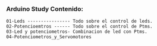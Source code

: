 
### Arduino Study Contenido:

    01-Leds ---------------- Todo sobre el control de leds.
    02-Potencioemtros ------ Todo sobre el control de Ptms.
    03-Led y potenciometros- Combinacion de led con Ptms.
    04-Potenciometros_y_Servomotores
